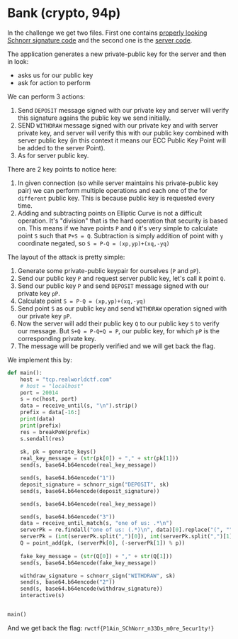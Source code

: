 # Bank (crypto, 94p)

In the challenge we get two files.
First one contains [properly looking Schnorr signature code](schnorr.py) and the second one is the [server code](multi-schnorr.py).

The application generates a new private-public key for the server and then in look:

- asks us for our public key
- ask for action to perform

We can perform 3 actions:

1. Send `DEPOSIT` message signed with our private key and server will verify this signature agains the public key we send initially.
2. SEND `WITHDRAW` message signed with our private key and with server private key, and server will verify this with our public key combined with server public key (in this context it means our ECC Public Key Point will be added to the server Point).
3. As for server public key.

There are 2 key points to notice here:

1. In given connection (so while server maintains his private-public key pair) we can perform multiple operations and each one of the for `different` public key. This is because public key is requested every time.
2. Adding and subtracting points on Elliptic Curve is not a difficult operation. It's "division" that is the hard operation that security is based on. This means if we have points `P` and `Q` it's very simple to calculate point `S` such that `P+S = Q`. Subtraction is simply addition of point with `y` coordinate negated, so `S = P-Q = (xp,yp)+(xq,-yq)`

The layout of the attack is pretty simple:

1. Generate some private-public keypair for ourselves (`P` and `pP`).
1. Send our public key `P` and request server public key, let's call it point `Q`.
2. Send our public key `P` and send `DEPOSIT` message signed with our private key `pP`.
4. Calculate point `S = P-Q = (xp,yp)+(xq,-yq)`
5. Send point `S` as our public key and send `WITHDRAW` operation signed with our private key `pP`.
6. Now the server will add their public key `Q` to our public key `S` to verify our message. But `S+Q = P-Q+Q = P`, our public key, for which `pP` is the corresponding private key.
7. The message will be properly verified and we will get back the flag.

We implement this by:

```python
def main():
    host = "tcp.realworldctf.com"
    # host = "localhost"
    port = 20014
    s = nc(host, port)
    data = receive_until(s, "\n").strip()
    prefix = data[-16:]
    print(data)
    print(prefix)
    res = breakPoW(prefix)
    s.sendall(res)
    
    sk, pk = generate_keys()
    real_key_message = (str(pk[0]) + "," + str(pk[1]))
    send(s, base64.b64encode(real_key_message))

    send(s, base64.b64encode("1"))
    deposit_signature = schnorr_sign("DEPOSIT", sk)
    send(s, base64.b64encode(deposit_signature))

    send(s, base64.b64encode(real_key_message))

    send(s, base64.b64encode("3"))
    data = receive_until_match(s, "one of us: .*\n")
    serverPk = re.findall("one of us: (.*)\n", data)[0].replace("(", "").replace(")", "").replace("L", "")
    serverPk = (int(serverPk.split(",")[0]), int(serverPk.split(",")[1]))
    Q = point_add(pk, (serverPk[0], (-serverPk[1]) % p))
    
    fake_key_message = (str(Q[0]) + "," + str(Q[1]))
    send(s, base64.b64encode(fake_key_message))

    withdraw_signature = schnorr_sign("WITHDRAW", sk)
    send(s, base64.b64encode("2"))
    send(s, base64.b64encode(withdraw_signature))
    interactive(s)


main()
```

And we get back the flag: `rwctf{P1Ain_SChNorr_n33Ds_m0re_5ecur1ty!}`

